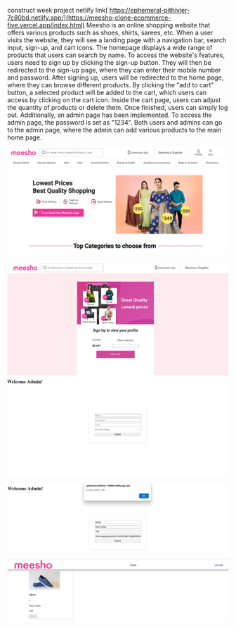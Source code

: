 construct week project
netlify link[ https://ephemeral-pithivier-7c80bd.netlify.app/](https://meesho-clone-ecommerce-five.vercel.app/index.html) 
Meesho is an online shopping website that offers various products such as shoes, shirts, sarees, etc. When a user visits the website, they will see a landing page with a navigation bar, search input, sign-up, and cart icons. The homepage displays a wide range of products that users can search by name. To access the website's features, users need to sign up by clicking the sign-up button. They will then be redirected to the sign-up page, where they can enter their mobile number and password. After signing up, users will be redirected to the home page, where they can browse different products. By clicking the "add to cart" button, a selected product will be added to the cart, which users can access by clicking on the cart icon. Inside the cart page, users can adjust the quantity of products or delete them. Once finished, users can simply log out. Additionally, an admin page has been implemented. To access the admin page, the password is set as "1234". Both users and admins can go to the admin page, where the admin can add various products to the main home page.   

![Alt text](./images/Screenshot%202023-05-16%20124207.png)

![Alt text](images/Screenshot%202023-05-16%20124236.png)![Alt text](images/Screenshot%202023-05-16%20124316.png)

![Alt text](images/Screenshot%202023-05-16%20124535.png)

![Alt text](images/Screenshot%202023-05-16%20124603.png)
